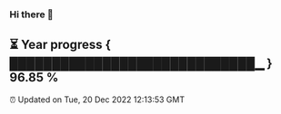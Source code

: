 ### Hi there 👋
⏳ Year progress { █████████████████████████████▁ } 96.85 %
---
⏰ Updated on Tue, 20 Dec 2022 12:13:53 GMT

